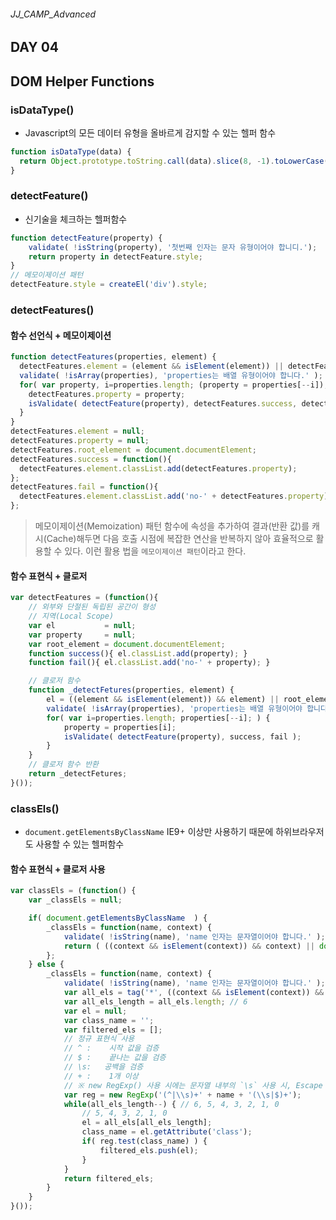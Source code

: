 ###### JJ_CAMP_Advanced

## DAY 04
## DOM Helper Functions

### isDataType() 
- Javascript의 모든 데이터 유형을 올바르게 감지할 수 있는 헬퍼 함수

```javascript
function isDataType(data) {
  return Object.prototype.toString.call(data).slice(8, -1).toLowerCase();
}
```

### detectFeature()
- 신기술을 체크하는 헬퍼함수

```javascript
function detectFeature(property) {
    validate( !isString(property), '첫번째 인자는 문자 유형이어야 합니디.');
    return property in detectFeature.style;
}
// 메모이제이션 패턴
detectFeature.style = createEl('div').style;
```

### detectFeatures()
#### 함수 선언식 + 메모이제이션

```javascript
function detectFeatures(properties, element) {
  detectFeatures.element = (element && isElement(element)) || detectFeatures.root_element;
  validate( !isArray(properties), 'properties는 배열 유형이어야 합니다.' );
  for( var property, i=properties.length; (property = properties[--i]); ) {
    detectFeatures.property = property;
    isValidate( detectFeature(property), detectFeatures.success, detectFeatures.fail );
  }
}
detectFeatures.element = null;
detectFeatures.property = null;
detectFeatures.root_element = document.documentElement;
detectFeatures.success = function(){
  detectFeatures.element.classList.add(detectFeatures.property);
};
detectFeatures.fail = function(){
  detectFeatures.element.classList.add('no-' + detectFeatures.property);
};
```
> 메모이제이션(Memoization) 패턴
    함수에 속성을 추가하여 결과(반환 값)를 캐시(Cache)해두면 다음 호출 시점에 복잡한 연산을 반복하지 않아 효율적으로 활용할 수 있다. 
    이런 활용 법을 `메모이제이션 패턴`이라고 한다.

#### 함수 표현식 + 클로저

```javascript
var detectFeatures = (function(){
	// 외부와 단절된 독립된 공간이 형성
	// 지역(Local Scope)
	var el           = null;
	var property     = null;
	var root_element = document.documentElement; 
	function success(){ el.classList.add(property); }
	function fail(){ el.classList.add('no-' + property); }

	// 클로저 함수
	function _detectFetures(properties, element) {
		el = ((element && isElement(element)) && element) || root_element;
		validate( !isArray(properties), 'properties는 배열 유형이어야 합니다.' );
		for( var i=properties.length; properties[--i]; ) {
			property = properties[i];
			isValidate( detectFeature(property), success, fail );
		}
	}
	// 클로저 함수 반환
	return _detectFetures;
}());
```

### classEls()
- `document.getElementsByClassName` IE9+ 이상만 사용하기 때문에 하위브라우저도 사용할 수 있는 헬퍼함수 

#### 함수 표현식 + 클로저 사용

```javascript
var classEls = (function() {
    var _classEls = null;

    if( document.getElementsByClassName  ) {
        _classEls = function(name, context) {
            validate( !isString(name), 'name 인자는 문자열이어야 합니다.' );
            return ( ((context && isElement(context)) && context) || document).getElementsByClassName(name);
        };
    } else {
        _classEls = function(name, context) { 
            validate( !isString(name), 'name 인자는 문자열이어야 합니다.' );
            var all_els = tag('*', ((context && isElement(context)) && context) || document.body);
            var all_els_length = all_els.length; // 6
            var el = null;
            var class_name = '';
            var filtered_els = [];
            // 정규 표현식 사용
            // ^ :    시작 값을 검증
            // $ :    끝나는 값을 검증
            // \s:   공백을 검증
            // + :    1개 이상
            // ※ new RegExp() 사용 시에는 문자열 내부의 `\s` 사용 시, Escape 처리를 해야 한다. ==> \\s
            var reg = new RegExp('(^|\\s)+' + name + '(\\s|$)+');
            while(all_els_length--) { // 6, 5, 4, 3, 2, 1, 0
                // 5, 4, 3, 2, 1, 0
                el = all_els[all_els_length];
                class_name = el.getAttribute('class');
                if( reg.test(class_name) ) {
                    filtered_els.push(el);
                }
            }
            return filtered_els;
        }
    }
}());
```





















